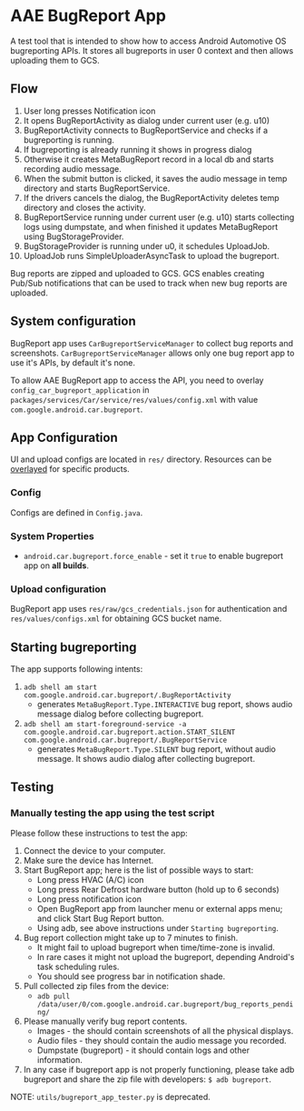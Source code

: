 # AAE BugReport App

A test tool that is intended to show how to access Android Automotive OS bugreporting APIs.
It stores all bugreports in user 0 context and then allows uploading them to GCS.

## Flow

1. User long presses Notification icon
2. It opens BugReportActivity as dialog under current user (e.g. u10)
3. BugReportActivity connects to BugReportService and checks if a bugreporting is running.
4. If bugreporting is already running it shows in progress dialog
5. Otherwise it creates MetaBugReport record in a local db and starts recording audio message.
6. When the submit button is clicked, it saves the audio message in temp directory and starts
   BugReportService.
7. If the drivers cancels the dialog, the BugReportActivity deletes temp directory and closes the
   activity.
8. BugReportService running under current user (e.g. u10) starts collecting logs using dumpstate,
    and when finished it updates MetaBugReport using BugStorageProvider.
9. BugStorageProvider is running under u0, it schedules UploadJob.
10. UploadJob runs SimpleUploaderAsyncTask to upload the bugreport.

Bug reports are zipped and uploaded to GCS. GCS enables creating Pub/Sub
notifications that can be used to track when new  bug reports are uploaded.

## System configuration

BugReport app uses `CarBugreportServiceManager` to collect bug reports and
screenshots. `CarBugreportServiceManager` allows only one bug report app to
use it's APIs, by default it's none.

To allow AAE BugReport app to access the API, you need to overlay
`config_car_bugreport_application` in `packages/services/Car/service/res/values/config.xml`
with value `com.google.android.car.bugreport`.

## App Configuration

UI and upload configs are located in `res/` directory. Resources can be
[overlayed](https://source.android.com/setup/develop/new-device#use-resource-overlays)
for specific products.

### Config

Configs are defined in `Config.java`.

### System Properties

- `android.car.bugreport.force_enable` - set it `true` to enable bugreport app on **all builds**.

### Upload configuration

BugReport app uses `res/raw/gcs_credentials.json` for authentication and
`res/values/configs.xml` for obtaining GCS bucket name.

## Starting bugreporting

The app supports following intents:

1. `adb shell am start com.google.android.car.bugreport/.BugReportActivity`
    - generates `MetaBugReport.Type.INTERACTIVE` bug report, shows audio message dialog before
    collecting bugreport.
2. `adb shell am start-foreground-service -a com.google.android.car.bugreport.action.START_SILENT com.google.android.car.bugreport/.BugReportService`
    - generates `MetaBugReport.Type.SILENT` bug report, without audio message. It shows audio dialog
    after collecting bugreport.

## Testing

### Manually testing the app using the test script

Please follow these instructions to test the app:

1. Connect the device to your computer.
2. Make sure the device has Internet.
3. Start BugReport app; here is the list of possible ways to start:
   * Long press HVAC (A/C) icon
   * Long press Rear Defrost hardware button (hold up to 6 seconds)
   * Long press notification icon
   * Open BugReport app from launcher menu or external apps menu; and click Start Bug Report button.
   * Using adb, see above instructions under `Starting bugreporting`.
4. Bug report collection might take up to 7 minutes to finish.
   * It might fail to upload bugreport when time/time-zone is invalid.
   * In rare cases it might not upload the bugreport, depending Android's
     task scheduling rules.
   * You should see progress bar in notification shade.
5. Pull collected zip files from the device:
   * `adb pull /data/user/0/com.google.android.car.bugreport/bug_reports_pending/`
6. Please manually verify bug report contents.
   * Images - the should contain screenshots of all the physical displays.
   * Audio files - they should contain the audio message you recorded.
   * Dumpstate (bugreport) - it should contain logs and other information.
7. In any case if bugreport app is not properly functioning, please take adb bugreport and share
   the zip file with developers: `$ adb bugreport`.

NOTE: `utils/bugreport_app_tester.py` is deprecated.
